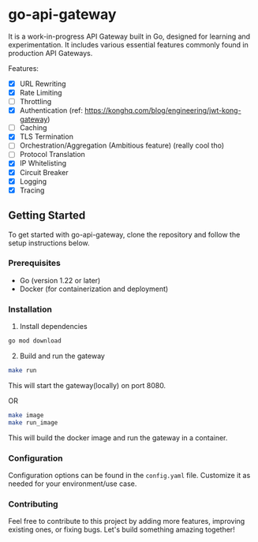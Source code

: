 # go-api-gateway

It is a work-in-progress API Gateway built in Go, designed for learning and experimentation. It includes various essential features commonly found in production API Gateways.

Features:

-   [x] URL Rewriting
-   [x] Rate Limiting
-   [ ] Throttling
-   [x] Authentication (ref: https://konghq.com/blog/engineering/jwt-kong-gateway)
-   [ ] Caching
-   [x] TLS Termination
-   [ ] Orchestration/Aggregation (Ambitious feature) (really cool tho)
-   [ ] Protocol Translation
-   [x] IP Whitelisting
-   [x] Circuit Breaker
-   [x] Logging
-   [x] Tracing

## Getting Started

To get started with go-api-gateway, clone the repository and follow the setup instructions below.

### Prerequisites

-   Go (version 1.22 or later)
-   Docker (for containerization and deployment)

### Installation

1. Install dependencies

```sh
go mod download
```

2. Build and run the gateway

```sh
make run
```

This will start the gateway(locally) on port 8080.

OR

```sh
make image
make run_image
```

This will build the docker image and run the gateway in a container.

### Configuration

Configuration options can be found in the `config.yaml` file. Customize it as needed for your environment/use case.

### Contributing

Feel free to contribute to this project by adding more features, improving existing ones, or fixing bugs. Let's build something amazing together!
